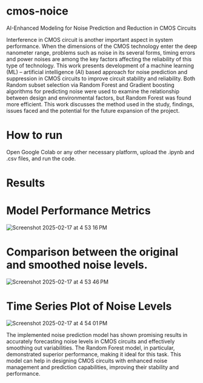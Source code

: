 # cmos-noice
AI-Enhanced Modeling for Noise Prediction and Reduction in CMOS Circuits

Interference in CMOS circuit is another important aspect in system performance. When the
dimensions of the CMOS technology enter the deep nanometer range, problems such as
noise in its several forms, timing errors and power noises are among the key factors
affecting the reliability of this type of technology. This work presents development of a
machine learning (ML) – artificial intelligence (AI) based approach for noise prediction and
suppression in CMOS circuits to improve circuit stability and reliability. Both Random subset
selection via Random Forest and Gradient boosting algorithms for predicting noise were
used to examine the relationship between design and environmental factors, but Random
Forest was found more efficient. This work discusses the method used in the study, findings,
issues faced and the potential for the future expansion of the project.

# How to run
Open Google Colab or any other necessary platform, upload the .ipynb and .csv files, and run the code.

# Results
# Model Performance Metrics
![Screenshot 2025-02-17 at 4 53 16 PM](https://github.com/user-attachments/assets/0de2eb0f-733d-435c-a1b7-8c2b6420ece0)
# Comparison between the original and smoothed noise levels.
![Screenshot 2025-02-17 at 4 53 46 PM](https://github.com/user-attachments/assets/7332e02b-9d95-4eaf-bc7e-4d5042a19aa4)
# Time Series Plot of Noise Levels
![Screenshot 2025-02-17 at 4 54 01 PM](https://github.com/user-attachments/assets/da2155ca-0ee6-491c-bcbb-02942e453283)

The implemented noise prediction model has shown promising results in accurately
forecasting noise levels in CMOS circuits and effectively smoothing out variabilities. The
Random Forest model, in particular, demonstrated superior performance, making it ideal for
this task. This model can help in designing CMOS circuits with enhanced noise management
and prediction capabilities, improving their stability and performance.
